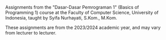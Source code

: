 Assignments from the "Dasar-Dasar Pemrograman 1" (Basics of Programming 1)
course at the Faculty of Computer Science, University of Indonesia, taught by
Syifa Nurhayati, S.Kom., M.Kom.

These assignments are from the 2023/2024 academic year, and may vary from
lecturer to lecturer.

